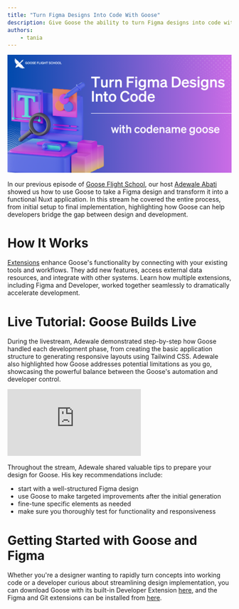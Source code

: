 ```yaml
---
title: "Turn Figma Designs Into Code With Goose"
description: Give Goose the ability to turn Figma designs into code with the Figma extension.
authors: 
    - tania
---
```


![blog cover](goosefigma.png)

In our previous episode of [Goose Flight School](https://www.youtube.com/playlist?list=PLyMFt_U2IX4s1pMaidir5P4lSfjUK6Nzm), our host [Adewale Abati](https://www.linkedin.com/in/acekyd/) showed us how to use Goose to take a Figma design and transform it into a functional Nuxt application. In this stream he covered the entire process, from initial setup to final implementation, highlighting how Goose can help developers bridge the gap between design and development.

<!--truncate-->

# How It Works
[Extensions](https://block.github.io/goose/docs/getting-started/using-extensions) enhance Goose's functionality by connecting with your existing tools and workflows. They add new features, access external data resources, and integrate with other systems. Learn how multiple extensions, including Figma and Developer, worked together seamlessly to dramatically accelerate development.

# Live Tutorial: Goose Builds Live
During the livestream, Adewale demonstrated step-by-step how Goose handled each development phase, from creating the basic application structure to generating responsive layouts using Tailwind CSS. Adewale also highlighted how Goose addresses potential limitations as you go, showcasing the powerful balance between the Goose's automation and developer control.

<iframe class="aspect-ratio" src="https://www.youtube.com/embed/_9t_N9zKwKM?si=r3e1MkrjS-f2AvkI" title="YouTube video player" frameborder="0" allow="accelerometer; autoplay; clipboard-write; encrypted-media; gyroscope; picture-in-picture; web-share" referrerpolicy="strict-origin-when-cross-origin" allowfullscreen></iframe>

Throughout the stream, Adewale shared valuable tips to prepare your design for Goose. His key recommendations include: 

* start with a well-structured Figma design
* use Goose to make targeted improvements after the initial generation
* fine-tune specific elements as needed
* make sure you thoroughly test for functionality and responsiveness

# Getting Started with Goose and Figma
Whether you're a designer wanting to rapidly turn concepts into working code or a developer curious about streamlining design implementation, you can download Goose with its built-in Developer Extension [here](https://block.github.io/goose/docs/getting-started/installation), and the Figma and Git extensions can be installed from [here](https://block.github.io/goose/v1/extensions/).

<head>
  <meta property="og:title" content="Goose Flight School: Turn Figma Designs Into Code With Goose" />
  <meta property="og:type" content="article" />
  <meta property="og:url" content="https://block.github.io/goose/blog/2025/03/12/goose-figma-mcp" />
  <meta property="og:description" content="Give Goose the ability to turn Figma designs into code with the Figma extension." />
  <meta property="og:image" content="http://block.github.io/goose/assets/images/goosefigma-e6f84a734bd56cb431bb02452331a5d5.png" />
  <meta name="twitter:card" content="summary_large_image" />
  <meta property="twitter:domain" content="block.github.io/goose" />
  <meta name="twitter:title" content="Goose Flight School: Turn Figma Designs Into Code With Goose" />
  <meta name="twitter:description" content="Give Goose the ability to turn Figma designs into code with the Figma extension." />
  <meta name="twitter:image" content="http://block.github.io/goose/assets/images/goosefigma-e6f84a734bd56cb431bb02452331a5d5.png" />
</head>